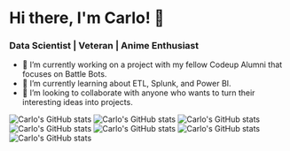 # Hi there, I'm Carlo! 👋
### Data Scientist | Veteran | Anime Enthusiast


- 🔭 I’m currently working on a project with my fellow Codeup Alumni that focuses on Battle Bots.
- 🌱 I’m currently learning about ETL, Splunk, and Power BI.
- 👯 I’m looking to collaborate with anyone who wants to turn their interesting ideas into projects. 

![Carlo's GitHub stats](https://github-readme-stats.vercel.app/api?username=carlopdeleon&show_icons=true&theme=gruvbox)
![Carlo's GitHub stats](https://github-readme-stats.vercel.app/api?username=carlopdeleon&show_icons=true&theme=cobalt)
![Carlo's GitHub stats](https://github-readme-stats.vercel.app/api?username=carlopdeleon&show_icons=true&theme=transparent)
![Carlo's GitHub stats](https://github-readme-stats.vercel.app/api?username=carlopdeleon&show_icons=true&theme=merko)
![Carlo's GitHub stats](https://github-readme-stats.vercel.app/api?username=carlopdeleon&show_icons=true&theme=tokyonight)
![Carlo's GitHub stats](https://github-readme-stats.vercel.app/api?username=carlopdeleon&show_icons=true&theme=highcontrast)
![Carlo's GitHub stats](https://github-readme-stats.vercel.app/api?username=carlopdeleon&show_icons=true&theme=dracula)

<!--
**carlopdeleon/carlopdeleon** is a ✨ _special_ ✨ repository because its `README.md` (this file) appears on your GitHub profile.

Here are some ideas to get you started:

- 🔭 I’m currently working on my capstone project " The STAARs of Texas High Schools." 
- 🌱 I’m currently learning the ins and outs of data science at Codeup.
- 👯 I’m looking to collaborate with anyone who wants to turn their interesting ideas into projects. 
- 🤔 I’m looking for help with ...
- 💬 Ask me about ...
- 📫 How to reach me: ...
- 😄 Pronouns: ...
- ⚡ Fun fact: ...
-->

